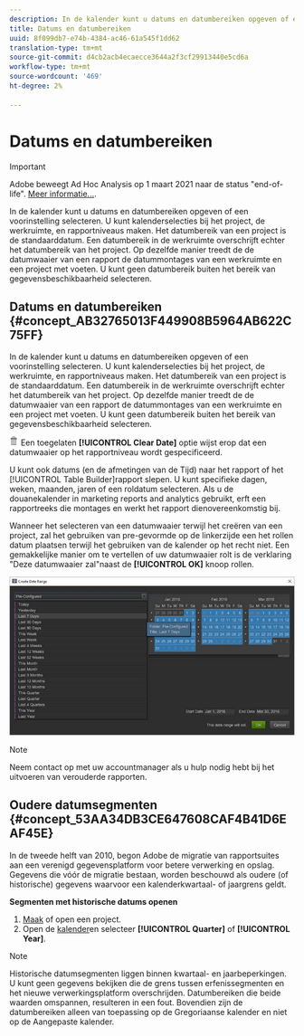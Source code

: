 ```yaml
---
description: In de kalender kunt u datums en datumbereiken opgeven of een voorinstelling selecteren. U kunt kalenderselecties bij het project, de werkruimte, en rapportniveaus maken. Het datumbereik van een project is de standaarddatum. Een datumbereik in de werkruimte overschrijft echter het datumbereik van het project. Op dezelfde manier treedt de de datumwaaier van een rapport de datummontages van een werkruimte en een project met voeten. U kunt geen datumbereik buiten het bereik van gegevensbeschikbaarheid selecteren.
title: Datums en datumbereiken
uuid: 8f099db7-e74b-4384-ac46-61a545f1dd62
translation-type: tm+mt
source-git-commit: d4cb2acb4ecaecce3644a2f3cf29913440e5cd6a
workflow-type: tm+mt
source-wordcount: '469'
ht-degree: 2%

---
```



# Datums en datumbereiken

>[!IMPORTANT]
>
>Adobe beweegt Ad Hoc Analysis op 1 maart 2021 naar de status &quot;end-of-life&quot;. [Meer informatie...](https://adobe.ly/discoverworkspace).

In de kalender kunt u datums en datumbereiken opgeven of een voorinstelling selecteren. U kunt kalenderselecties bij het project, de werkruimte, en rapportniveaus maken. Het datumbereik van een project is de standaarddatum. Een datumbereik in de werkruimte overschrijft echter het datumbereik van het project. Op dezelfde manier treedt de de datumwaaier van een rapport de datummontages van een werkruimte en een project met voeten. U kunt geen datumbereik buiten het bereik van gegevensbeschikbaarheid selecteren.

## Datums en datumbereiken {#concept_AB32765013F449908B5964AB622C75FF}

In de kalender kunt u datums en datumbereiken opgeven of een voorinstelling selecteren. U kunt kalenderselecties bij het project, de werkruimte, en rapportniveaus maken. Het datumbereik van een project is de standaarddatum. Een datumbereik in de werkruimte overschrijft echter het datumbereik van het project. Op dezelfde manier treedt de de datumwaaier van een rapport de datummontages van een werkruimte en een project met voeten. U kunt geen datumbereik buiten het bereik van gegevensbeschikbaarheid selecteren.

![](assets/Delete_Standard.png) Een toegelaten **[!UICONTROL Clear Date]** optie wijst erop dat een datumwaaier op het rapportniveau wordt gespecificeerd.

U kunt ook datums (en de afmetingen van de Tijd) naar het rapport of het [!UICONTROL Table Builder]rapport slepen. U kunt specifieke dagen, weken, maanden, jaren of een roldatum selecteren. Als u de douanekalender in marketing reports and analytics gebruikt, erft een rapportreeks die montages en werkt het rapport dienovereenkomstig bij.

Wanneer het selecteren van een datumwaaier terwijl het creëren van een project, zal het gebruiken van pre-gevormde op de linkerzijde een het rollen datum plaatsen terwijl het gebruiken van de kalender op het recht niet. Een gemakkelijke manier om te vertellen of uw datumwaaier rolt is de verklaring &quot;Deze datumwaaier zal&quot;naast de **[!UICONTROL OK]** knoop rollen.

![](assets/daterange.jpeg)

>[!NOTE]
>
>Neem contact op met uw accountmanager als u hulp nodig hebt bij het uitvoeren van verouderde rapporten.

## Oudere datumsegmenten {#concept_53AA34DB3CE647608CAF4B41D6EAF45E}

In de tweede helft van 2010, begon Adobe de migratie van rapportsuites aan een verenigd gegevensplatform voor betere verwerking en opslag. Gegevens die vóór de migratie bestaan, worden beschouwd als oudere (of historische) gegevens waarvoor een kalenderkwartaal- of jaargrens geldt.

<!-- 

c_legacy_data.xml

 -->

**Segmenten met historische datums openen**

1. [Maak](/help/analyze/ad-hoc-analysis/c-getting-started.md) of open een project.
1. Open de [kalender](/help/analyze/ad-hoc-analysis/c-dates.md)en selecteer **[!UICONTROL Quarter]** of **[!UICONTROL Year]**.

>[!NOTE]
>
>Historische datumsegmenten liggen binnen kwartaal- en jaarbeperkingen. U kunt geen gegevens bekijken die de grens tussen erfenissegmenten en het nieuwe verwerkingsplatform overschrijden. Datumbereiken die beide waarden omspannen, resulteren in een fout. Bovendien zijn de datumbereiken alleen van toepassing op de Gregoriaanse kalender en niet op de Aangepaste kalender.

